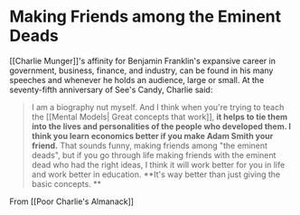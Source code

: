 # Making Friends among the Eminent Deads
[[Charlie Munger]]'s affinity for Benjamin Franklin's expansive career in government, business, finance, and industry, can be found in his many speeches and whenever he holds an audience, large or small. At the seventy-fifth anniversary of See's Candy, Charlie said:

> I am a biography nut myself. And I think when you're trying to teach the [[Mental Models| Great concepts that work]], **it helps to tie them into the lives and personalities of the people who developed them. I think you learn economics better if you make Adam Smith your friend.** That sounds funny, making friends among "the eminent deads", but if you go through life making friends with the eminent dead who had the right ideas, I think it will work better for you in life and work better in education. **It's way better than just giving the basic concepts. **






From [[Poor Charlie's Almanack]]